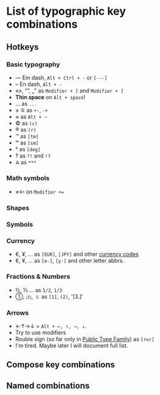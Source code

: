 # List of typographic key combinations

## Hotkeys

### Basic typography
* — Em dash, `Alt + Ctrl + -` or `[---]`
* – En dash, `Alt + -`
* «», “”, „‟ as `Modifier + [` and `Modifier + ]`
* **Thin space** on `Alt + space`!
* … as `...`
* ± ∓ as `+-`, `-+`
* ≈ as `Alt + ~`
* © as `(c)`
* ® as `(r)`
* ™ as `[tm]`
* ℠ as `[sm]`
* ° as `[deg]`
* ‽ as `?!` and `!?`
* ⁂ as `***`

### Math symbols
* ≠≡꞊ on `Modifier += `

### Shapes

### Symbols

### Currency
* €, ¥, … as `[EUR]`, `[JPY]` and other <a href="http://en.wikipedia.org/wiki/Currency_code">currency codes</a>
* €, ¥, … as `[e-]`, `[y-]` and other letter abbrs.

### Fractions & Numbers
* ½, ⅓ … as `1/2`, `1/3`
* ①, ⑵, ⒊ as `[1]`, `(2)`, '[3.]'

### Arrows 
* ←↑→↓ = `Alt + ←, ↑, →, ↓`. 
* Try to use modifiers
* Rouble sign (so far only in <a href="http://www.paratype.com/public/">Public Type Family</a>) as `[rur]`
* I'm tired. Maybe later I will document full list.

## Compose key combinations

## Named combinations